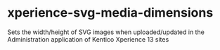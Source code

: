 # xperience-svg-media-dimensions
Sets the width/height of SVG images when uploaded/updated in the Administration application of Kentico Xperience 13 sites
